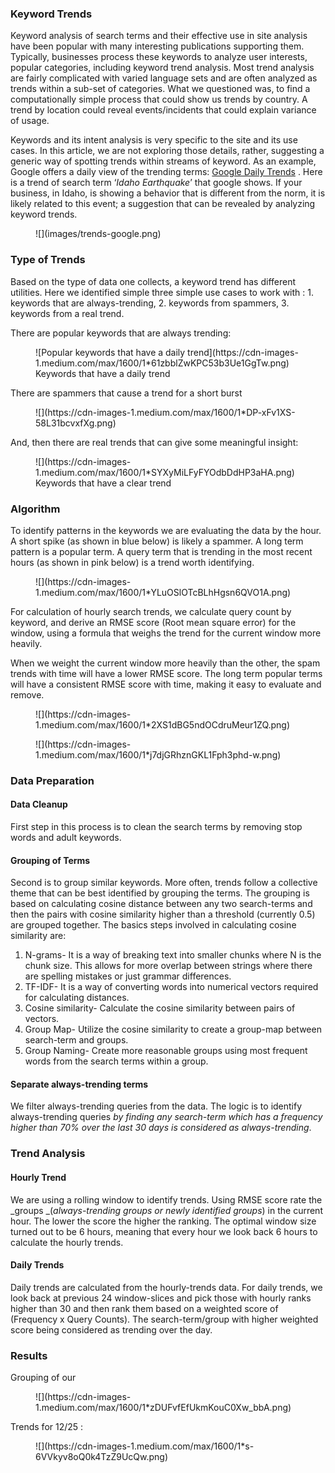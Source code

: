 ### Keyword Trends

Keyword analysis of search terms and their effective use in site analysis have been popular with many interesting publications supporting them. Typically, businesses process these keywords to analyze user interests, popular categories, including keyword trend analysis. Most trend analysis are fairly complicated with varied language sets and are often analyzed as trends within a sub-set of categories. What we questioned was, to find a computationally simple process that could show us trends by country. A trend by location could reveal events/incidents that could explain variance of usage.

Keywords and its intent analysis is very specific to the site and its use cases. In this article, we are not exploring those details, rather, suggesting a generic way of spotting trends within streams of keyword. As an example, Google offers a daily view of the trending terms: [Google Daily Trends](https://trends.google.com/trends/trendingsearches/daily?geo=US) . Here is a trend of search term ‘_Idaho Earthquake_’ that google shows. If your business, in Idaho, is showing a behavior that is different from the norm, it is likely related to this event; a suggestion that can be revealed by analyzing keyword trends.

<figure class="graf graf--figure" name="1229">![](images/trends-google.png)</figure>

### Type of Trends

Based on the type of data one collects, a keyword trend has different utilities. Here we identified simple three simple use cases to work with : 1\. keywords that are always-trending, 2\. keywords from spammers, 3\. keywords from a real trend.

There are popular keywords that are always trending:

<figure class="graf graf--figure" name="7e0c">![Popular keywords that have a daily trend](https://cdn-images-1.medium.com/max/1600/1*61zbblZwKPC53b3Ue1GgTw.png)

<figcaption class="imageCaption">Keywords that have a daily trend</figcaption>

</figure>

There are spammers that cause a trend for a short burst

<figure class="graf graf--figure" name="ba5f">![](https://cdn-images-1.medium.com/max/1600/1*DP-xFv1XS-58L31bcvxfXg.png)</figure>

And, then there are real trends that can give some meaningful insight:

<figure class="graf graf--figure" name="493b">![](https://cdn-images-1.medium.com/max/1600/1*SYXyMiLFyFYOdbDdHP3aHA.png)

<figcaption class="imageCaption">Keywords that have a clear trend</figcaption>

</figure>

### Algorithm

To identify patterns in the keywords we are evaluating the data by the hour. A short spike (as shown in blue below) is likely a spammer. A long term pattern is a popular term. A query term that is trending in the most recent hours (as shown in pink below) is a trend worth identifying.

<figure class="graf graf--figure" name="8435">![](https://cdn-images-1.medium.com/max/1600/1*YLuOSlOTcBLhHgsn6QVO1A.png)</figure>

For calculation of hourly search trends, we calculate query count by keyword, and derive an RMSE score (Root mean square error) for the window, using a formula that weighs the trend for the current window more heavily. 

When we weight the current window more heavily than the other, the spam trends with time will have a lower RMSE score. The long term popular terms will have a consistent RMSE score with time, making it easy to evaluate and remove.

<figure class="graf graf--figure" name="8ec2">![](https://cdn-images-1.medium.com/max/1600/1*2XS1dBG5ndOCdruMeur1ZQ.png)</figure>

<figure class="graf graf--figure" name="af0e">![](https://cdn-images-1.medium.com/max/1600/1*j7djGRhznGKL1Fph3phd-w.png)</figure>

### Data Preparation

#### Data Cleanup

First step in this process is to clean the search terms by removing stop words and adult keywords.

#### Grouping of Terms

Second is to group similar keywords. More often, trends follow a collective theme that can be best identified by grouping the terms. The grouping is based on calculating cosine distance between any two search-terms and then the pairs with cosine similarity higher than a threshold (currently 0.5) are grouped together. The basics steps involved in calculating cosine similarity are:

1.  N-grams- It is a way of breaking text into smaller chunks where N is the chunk size. This allows for more overlap between strings where there are spelling mistakes or just grammar differences.
2.  TF-IDF- It is a way of converting words into numerical vectors required for calculating distances.
3.  Cosine similarity- Calculate the cosine similarity between pairs of vectors.
4.  Group Map- Utilize the cosine similarity to create a group-map between search-term and groups.
5.  Group Naming- Create more reasonable groups using most frequent words from the search terms within a group.

#### Separate always-trending terms

We filter always-trending queries from the data. The logic is to identify always-trending queries _by finding any search-term which has a frequency higher than 70% over the last 30 days is considered as always-trending_.

### Trend Analysis

#### Hourly Trend

We are using a rolling window to identify trends. Using RMSE score rate the _groups _(_always-trending groups or newly identified groups_) in the current hour. The lower the score the higher the ranking. The optimal window size turned out to be 6 hours, meaning that every hour we look back 6 hours to calculate the hourly trends.

#### Daily Trends

Daily trends are calculated from the hourly-trends data. For daily trends, we look back at previous 24 window-slices and pick those with hourly ranks higher than 30 and then rank them based on a weighted score of (Frequency x Query Counts). The search-term/group with higher weighted score being considered as trending over the day.

### Results

Grouping of our 

<figure class="graf graf--figure" name="8128">![](https://cdn-images-1.medium.com/max/1600/1*zDUFvfEfUkmKouC0Xw_bbA.png)</figure>

Trends for 12/25 : 

<figure class="graf graf--figure" name="9213">![](https://cdn-images-1.medium.com/max/1600/1*s-6VVkyv8oQ0k4TzZ9UcQw.png)</figure>
